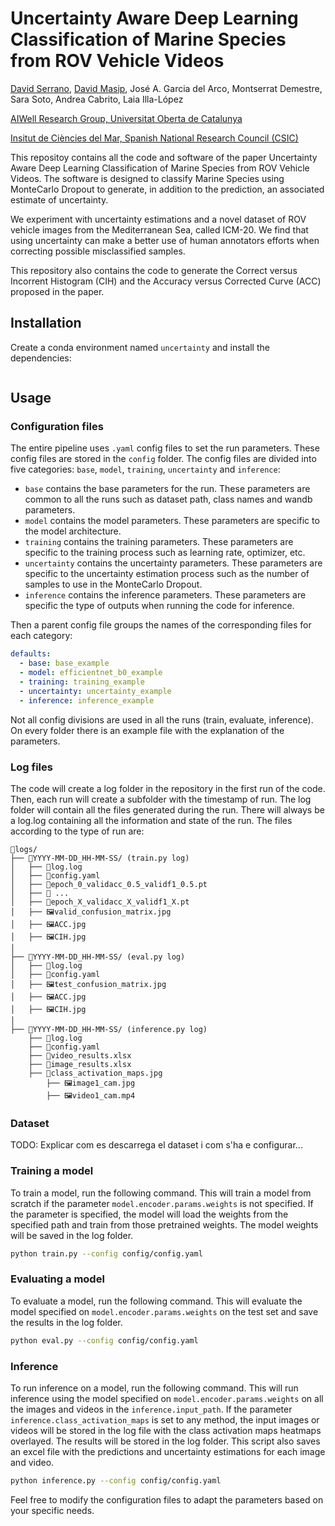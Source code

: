 # Uncertainty Aware Deep Learning Classification of Marine Species from ROV Vehicle Videos

[David Serrano](https://scholar.google.es/citations?user=CWuYYNUAAAAJ&hl=en&oi=sra), [David Masip](https://scholar.google.es/citations?user=eHOqwS8AAAAJ&hl=en&oi=ao), José A. Garcia del Arco, Montserrat Demestre, Sara Soto, Andrea Cabrito, Laia Illa-López

[AIWell Research Group, Universitat Oberta de Catalunya](https://aiwell.uoc.edu/)

[Insitut de Ciències del Mar, Spanish National Research Council (CSIC)](https://icm.csic.es/en)

This repositoy contains all the code and software of the paper Uncertainty Aware Deep Learning Classification of Marine Species from ROV Vehicle Videos. The software is designed to classify Marine Species using MonteCarlo Dropout to generate, in addition to the prediction, an associated estimate of uncertainty. 

We experiment with uncertainty estimations and a novel dataset of ROV vehicle images from the Mediterranean Sea, called ICM-20. We find that using uncertainty can make a better use of human annotators efforts when correcting possible misclassified samples.

This repository also contains the code to generate the Correct versus Incorrent Histogram (CIH) and the Accuracy versus Corrected Curve (ACC) proposed in the paper.

## Installation
Create a conda environment named `uncertainty` and install the dependencies:

```bash
```

## Usage
### Configuration files
The entire pipeline uses `.yaml` config files to set the run parameters. These config files are stored in the `config` folder. The config files are divided into five categories: `base`, `model`, `training`, `uncertainty` and `inference`:

- `base` contains the base parameters for the run. These parameters are common to all the runs such as dataset path, class names and wandb parameters.
- `model` contains the model parameters. These parameters are specific to the model architecture.
- `training` contains the training parameters. These parameters are specific to the training process such as learning rate, optimizer, etc.
- `uncertainty` contains the uncertainty parameters. These parameters are specific to the uncertainty estimation process such as the number of samples to use in the MonteCarlo Dropout.
- `inference` contains the inference parameters. These parameters are specific the type of outputs when running the code for inference.

Then a parent config file groups the names of the corresponding files for each category:

```yaml
defaults:
  - base: base_example
  - model: efficientnet_b0_example
  - training: training_example
  - uncertainty: uncertainty_example
  - inference: inference_example
```

Not all config divisions are used in all the runs (train, evaluate, inference). On every folder there is an example file with the explanation of the parameters.

### Log files
The code will create a log folder in the repository in the first run of the code. Then, each run will create a subfolder with the timestamp of run. The log folder will contain all the files generated during the run. There will always be a log.log containing all the information and state of the run. The files according to the type of run are:
```
📂logs/
├── 📂YYYY-MM-DD_HH-MM-SS/ (train.py log)
│   ├── 📜log.log
│   ├── 📜config.yaml
│   ├── 💾epoch_0_validacc_0.5_validf1_0.5.pt
│   ├── 💾 ...
│   ├── 💾epoch_X_validacc_X_validf1_X.pt
│   ├── 🖼️valid_confusion_matrix.jpg
│   ├── 🖼️ACC.jpg
│   ├── 🖼CIH.jpg
│
├── 📂YYYY-MM-DD_HH-MM-SS/ (eval.py log)
│   ├── 📜log.log
│   ├── 📜config.yaml
│   ├── 🖼️test_confusion_matrix.jpg
│   ├── 🖼️ACC.jpg
│   ├── 🖼CIH.jpg
│
├── 📂YYYY-MM-DD_HH-MM-SS/ (inference.py log)
    ├── 📜log.log
    ├── 📜config.yaml
    ├── 🧮video_results.xlsx
    ├── 🧮image_results.xlsx
    ├── 📂class_activation_maps.jpg
        ├── 🖼image1_cam.jpg
        ├── 🖼video1_cam.mp4
```

### Dataset
TODO: Explicar com es descarrega el dataset i com s'ha e configurar...

### Training a model
To train a model, run the following command. This will train a model from scratch if the parameter `model.encoder.params.weights` is not specified. If the parameter is specified, the model will load the weights from the specified path and train from those pretrained weights. The model weights will be saved in the log folder.

```bash
python train.py --config config/config.yaml
```

### Evaluating a model
To evaluate a model, run the following command. This will evaluate the model specified on `model.encoder.params.weights` on the test set and save the results in the log folder.

```bash
python eval.py --config config/config.yaml
```

### Inference
To run inference on a model, run the following command. This will run inference using the model specified on `model.encoder.params.weights` on all the images and videos in the `inference.input_path`. If the parameter `inference.class_activation_maps` is set to any method, the input images or videos will be stored in the log file with the class activation maps heatmaps overlayed. The results will be stored in the log folder. This script also saves an excel file with the predictions and uncertainty estimations for each image and video.

```bash
python inference.py --config config/config.yaml
```

Feel free to modify the configuration files to adapt the parameters based on your specific needs.